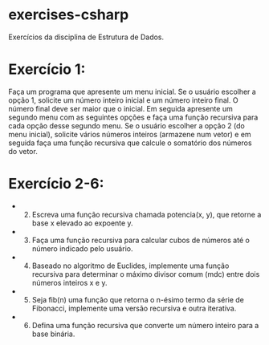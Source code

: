 # exercises-csharp
Exercícios da disciplina de Estrutura de Dados.

# Exercício 1:
Faça um programa que apresente um menu inicial. Se o usuário escolher a opção 1, solicite um número inteiro inicial e um número inteiro final. O número final deve ser maior que o inicial. Em seguida apresente um segundo menu com as seguintes opções e faça uma função recursiva para cada opção desse segundo menu. Se o usuário escolher a opção 2 (do menu inicial), solicite vários números inteiros (armazene num vetor) e em seguida faça uma função recursiva que calcule o somatório dos números do vetor.

# Exercício 2-6:
- 2) Escreva uma função recursiva chamada potencia(x, y), que retorne a base x elevado ao expoente y.
- 3) Faça uma função recursiva para calcular cubos de números até o número indicado pelo usuário.
- 4) Baseado no algoritmo de Euclides, implemente uma função recursiva para determinar o máximo divisor comum (mdc) entre dois números inteiros x e y.
- 5) Seja fib(n) uma função que retorna o n-ésimo termo da série de Fibonacci, implemente uma versão recursiva e outra iterativa.
- 6) Defina uma função recursiva que converte um número inteiro para a base binária.
